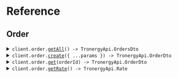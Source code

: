 # Reference

## Order

<details><summary><code>client.order.<a href="/src/api/resources/order/client/Client.ts">getAll</a>() -> TronergyApi.OrdersDto</code></summary>
<dl>
<dd>

#### 🔌 Usage

<dl>
<dd>

<dl>
<dd>

```typescript
await client.order.getAll();
```

</dd>
</dl>
</dd>
</dl>

#### ⚙️ Parameters

<dl>
<dd>

<dl>
<dd>

**requestOptions:** `Order.RequestOptions`

</dd>
</dl>
</dd>
</dl>

</dd>
</dl>
</details>

<details><summary><code>client.order.<a href="/src/api/resources/order/client/Client.ts">create</a>({ ...params }) -> TronergyApi.OrderDto</code></summary>
<dl>
<dd>

#### 🔌 Usage

<dl>
<dd>

<dl>
<dd>

```typescript
await client.order.create({
    address: "THQbYWkPDChusW8gNSmrsHeM3Nd8NgrawJ",
    energy: 66000,
});
```

</dd>
</dl>
</dd>
</dl>

#### ⚙️ Parameters

<dl>
<dd>

<dl>
<dd>

**request:** `TronergyApi.CreateOrder`

</dd>
</dl>

<dl>
<dd>

**requestOptions:** `Order.RequestOptions`

</dd>
</dl>
</dd>
</dl>

</dd>
</dl>
</details>

<details><summary><code>client.order.<a href="/src/api/resources/order/client/Client.ts">get</a>(orderId) -> TronergyApi.OrderDto</code></summary>
<dl>
<dd>

#### 🔌 Usage

<dl>
<dd>

<dl>
<dd>

```typescript
await client.order.get("orderId");
```

</dd>
</dl>
</dd>
</dl>

#### ⚙️ Parameters

<dl>
<dd>

<dl>
<dd>

**orderId:** `string`

</dd>
</dl>

<dl>
<dd>

**requestOptions:** `Order.RequestOptions`

</dd>
</dl>
</dd>
</dl>

</dd>
</dl>
</details>

<details><summary><code>client.order.<a href="/src/api/resources/order/client/Client.ts">getRate</a>() -> TronergyApi.Rate</code></summary>
<dl>
<dd>

#### 🔌 Usage

<dl>
<dd>

<dl>
<dd>

```typescript
await client.order.getRate();
```

</dd>
</dl>
</dd>
</dl>

#### ⚙️ Parameters

<dl>
<dd>

<dl>
<dd>

**requestOptions:** `Order.RequestOptions`

</dd>
</dl>
</dd>
</dl>

</dd>
</dl>
</details>
